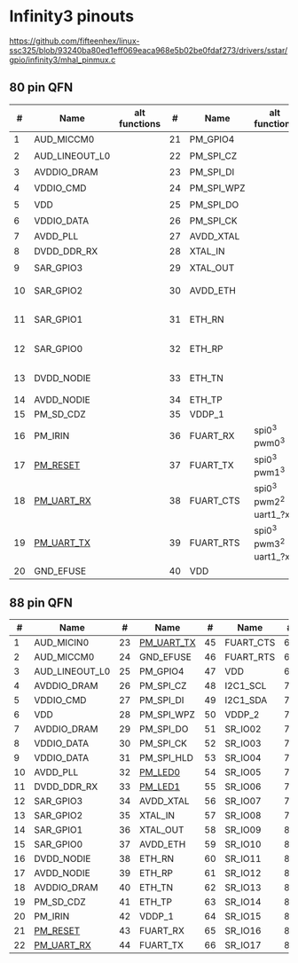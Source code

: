 # Infinity3 pinouts

https://github.com/fifteenhex/linux-ssc325/blob/93240ba80ed1eff069eaca968e5b02be0fdaf273/drivers/sstar/gpio/infinity3/mhal_pinmux.c

## 80 pin QFN

| #  | Name                                       | alt functions    | #  | Name       | alt functions                                          | #  | Name     | alt functions        | #  | Name                                             | alt functions                           |
|----|--------------------------------------------|------------------|----|------------|--------------------------------------------------------|----|----------|----------------------|----|--------------------------------------------------|-----------------------------------------|
| 1  | AUD_MICCM0                                 |                  | 21 | PM_GPIO4   |                                                        | 41 | I2C1_SCL | i2c1_scl<sup>1</sup> | 61 | VDD                                              |                                         |
| 2  | AUD_LINEOUT_L0                             |                  | 22 | PM_SPI_CZ  |                                                        | 42 | I2C1_SDA | i2c1_sda<sup>1</sup> | 62 | VDDP_3                                           |                                         |
| 3  | AVDDIO_DRAM                                |                  | 23 | PM_SPI_DI  |                                                        | 43 | VDDP_2   |                      | 63 | [SPI0_CZ](/ip/commonpins.md#spi0_cz)<sup>1</sup> | pwm4<sup>2</sup>                        |
| 4  | VDDIO_CMD                                  |                  | 24 | PM_SPI_WPZ |                                                        | 44 | SR_IO02  |                      | 64 | [SPI0_CK](/ip/commonpins.md#spi0_ck)<sup>1</sup> | pwm5<sup>2</sup>                        |
| 5  | VDD                                        |                  | 25 | PM_SPI_DO  |                                                        | 45 | SR_IO03  |                      | 65 | [SPI0_DI](/ip/commonpins.md#spi0_di)<sup>1</sup> | pwm6<sup>2</sup>                        |
| 6  | VDDIO_DATA                                 |                  | 26 | PM_SPI_CK  |                                                        | 46 | SR_IO04  |                      | 66 | [SPI0_DO](/ip/commonpins.md#spi0_d0)<sup>1</sup> | pwm7<sup>2</sup>                        |
| 7  | AVDD_PLL                                   |                  | 27 | AVDD_XTAL  |                                                        | 47 | SR_IO05  |                      | 67 | VDD                                              |                                         |
| 8  | DVDD_DDR_RX                                |                  | 28 | XTAL_IN    |                                                        | 48 | SR_IO06  |                      | 68 | SD_CLK                                           | sdio_sd_clk<sup>1</sup>                 |
| 9  | SAR_GPIO3                                  |                  | 29 | XTAL_OUT   |                                                        | 49 | SR_IO07  |                      | 69 | SD_CMD                                           | sdio_sd_cmd<sup>1</sup>                 |
| 10 | SAR_GPIO2                                  |                  | 30 | AVDD_ETH   |                                                        | 50 | SR_IO08  |                      | 70 | SD_D0                                            | sdio_sd_d0<sup>1</sup> spi1<sup>3</sup> |
| 11 | SAR_GPIO1                                  |                  | 31 | ETH_RN     |                                                        | 51 | SR_IO09  |                      | 71 | SD_D1                                            | sdio_sd_d1<sup>1</sup> spi1<sup>3</sup> |
| 12 | SAR_GPIO0                                  |                  | 32 | ETH_RP     |                                                        | 52 | SR_IO10  |                      | 72 | SD_D2                                            | sdio_sd_d2<sup>1</sup> spi1<sup>3</sup> |
| 13 | DVDD_NODIE                                 |                  | 33 | ETH_TN     |                                                        | 53 | SR_IO11  |                      | 73 | SD_D3                                            | sdio_sd_d3<sup>1</sup> spi1<sup>3</sup> |
| 14 | AVDD_NODIE                                 |                  | 34 | ETH_TP     |                                                        | 54 | SR_IO12  |                      | 74 | AVDD_USB                                         |                                         |
| 15 | PM_SD_CDZ                                  |                  | 35 | VDDP_1     |                                                        | 55 | SR_IO13  |                      | 75 | USB_DM                                           |                                         |
| 16 | PM_IRIN                                    |                  | 36 | FUART_RX   | spi0<sup>3</sup> pwm0<sup>3</sup>                      | 56 | SR_IO14  |                      | 76 | USB_DP                                           |                                         |
| 17 | [PM_RESET](/ip/commonpins.md#pm_reset)     |                  | 37 | FUART_TX   | spi0<sup>3</sup> pwm1<sup>3</sup>                      | 57 | SR_IO15  |                      | 77 | AVDD_AUD                                         |                                         |
| 18 | [PM_UART_RX](/ip/commonpins.md#pm_uart_rx) |                  | 38 | FUART_CTS  | spi0<sup>3</sup> pwm2<sup>2</sup> uart1_?x<sup>2</sup> | 58 | SR_IO16  |                      | 78 | AUD_VAG                                          |                                         |
| 19 | [PM_UART_TX](/ip/commonpins.md#pm_uart_tx) |                  | 39 | FUART_RTS  | spi0<sup>3</sup> pwm3<sup>2</sup> uart1_?x<sup>2</sup> | 59 | SR_IO17  |                      | 79 | AUD_VRM_ADC                                      |                                         |
| 20 | GND_EFUSE                                  |                  | 40 | VDD        |                                                        | 60 | VDD      |                      | 80 | AUD_MICIN0                                       |                                         |

## 88 pin QFN

| #  | Name                                       | #  | Name                                       | #  | Name      | #  | Name                           |
|----|--------------------------------------------|----|--------------------------------------------|----|-----------|----|--------------------------------|
| 1  | AUD_MICIN0                                 | 23 | [PM_UART_TX](/ip/commonpins.md#pm_uart_tx) | 45 | FUART_CTS | 67 | VDD                            |
| 2  | AUD_MICCM0                                 | 24 | GND_EFUSE                                  | 46 | FUART_RTS | 68 | VDD                            |
| 3  | AUD_LINEOUT_L0                             | 25 | PM_GPIO4                                   | 47 | VDD       | 69 | VDDP_3                         |
| 4  | AVDDIO_DRAM                                | 26 | PM_SPI_CZ                                  | 48 | I2C1_SCL  | 70 | SPI0_CZ                        |
| 5  | VDDIO_CMD                                  | 27 | PM_SPI_DI                                  | 49 | I2C1_SDA  | 71 | SPI0_CK                        |
| 6  | VDD                                        | 28 | PM_SPI_WPZ                                 | 50 | VDDP_2    | 72 | SPI0_DI                        |
| 7  | AVDDIO_DRAM                                | 29 | PM_SPI_DO                                  | 51 | SR_IO02   | 73 | SPI0_DO                        |
| 8  | VDDIO_DATA                                 | 30 | PM_SPI_CK                                  | 52 | SR_IO03   | 74 | [PWM0](/ip/commonpins.md#pwm0) |
| 9  | VDDIO_DATA                                 | 31 | PM_SPI_HLD                                 | 53 | SR_IO04   | 75 | [PWM1](/ip/commonpins.md#pwm1) |
| 10 | AVDD_PLL                                   | 32 | [PM_LED0](/ip/commonpins.md#pm_led0)       | 54 | SR_IO05   | 76 | VDD                            |
| 11 | DVDD_DDR_RX                                | 33 | [PM_LED1](/ip/commonpins.md#pm_led1)       | 55 | SR_IO06   | 77 | SD_CLK                         |
| 12 | SAR_GPIO3                                  | 34 | AVDD_XTAL                                  | 56 | SR_IO07   | 78 | SD_CMD                         |
| 13 | SAR_GPIO2                                  | 35 | XTAL_IN                                    | 57 | SR_IO08   | 79 | SD_D0                          |
| 14 | SAR_GPIO1                                  | 36 | XTAL_OUT                                   | 58 | SR_IO09   | 80 | SD_D1                          |
| 15 | SAR_GPIO0                                  | 37 | AVDD_ETH                                   | 59 | SR_IO10   | 81 | SD_D2                          |
| 16 | DVDD_NODIE                                 | 38 | ETH_RN                                     | 60 | SR_IO11   | 82 | SD_D3                          |
| 17 | AVDD_NODIE                                 | 39 | ETH_RP                                     | 61 | SR_IO12   | 83 | AVDD_USB                       |
| 18 | AVDDIO_DRAM                                | 40 | ETH_TN                                     | 62 | SR_IO13   | 84 | USB_DM                         |
| 19 | PM_SD_CDZ                                  | 41 | ETH_TP                                     | 63 | SR_IO14   | 85 | USB_DP                         |
| 20 | PM_IRIN                                    | 42 | VDDP_1                                     | 64 | SR_IO15   | 86 | AVDD_AUD                       |
| 21 | [PM_RESET](/ip/commonpins.md#pm_reset)     | 43 | FUART_RX                                   | 65 | SR_IO16   | 87 | AUD_VAG                        |
| 22 | [PM_UART_RX](/ip/commonpins.md#pm_uart_rx) | 44 | FUART_TX                                   | 66 | SR_IO17   | 88 | AUD_VRM_ADC                    |

